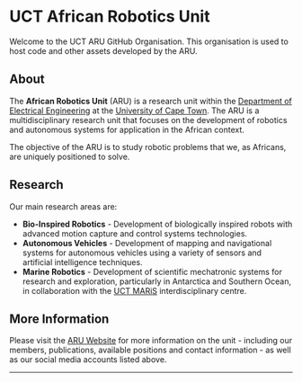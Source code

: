# UCT African Robotics Unit

Welcome to the UCT ARU GitHub Organisation. This organisation is used to host code and other assets developed by the ARU.

## About

The **African Robotics Unit** (ARU) is a research unit within the [Department of Electrical Engineering](http://www.ee.uct.ac.za/) at the [University of Cape Town](http://www.uct.ac.za/). The ARU is a multidisciplinary research unit that focuses on the development of robotics and autonomous systems for application in the African context.

The objective of the ARU is to study robotic problems that we, as Africans, are uniquely positioned to solve.

## Research

Our main research areas are:

- **Bio-Inspired Robotics** - Development of biologically inspired robots with advanced motion capture and control systems technologies.
- **Autonomous Vehicles** - Development of mapping and navigational systems for autonomous vehicles using a variety of sensors and artificial intelligence techniques.
- **Marine Robotics** - Development of scientific mechatronic systems for research and exploration, particularly in Antarctica and Southern Ocean, in collaboration with the [UCT MARiS](https://maris.uct.ac.za) interdisciplinary centre.

## More Information

Please visit the [ARU Website](https://www.africanroboticsunit.com) for more information on the unit - including our members, publications, available positions and contact information - as well as our social media accounts listed above.

___
